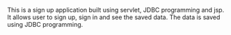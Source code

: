 This is a sign up application built using servlet, JDBC programming and jsp. It allows user to sign up, sign in and see the saved data. The data is saved using JDBC programming. 
